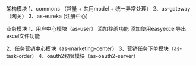  架构模块
 1、commons （常量 + 共用model + 统一异常处理）
 2、as-gateway （网关）
 3、as-eureka (注册中心)

 业务模块
 1、用户中心模块（as-user）
    添加秒杀功能
   添加使用easyexcel导出excel文件功能
   
 2、任务营销中心模块（as-marketing-center）
 3、营销任务下单模块（as-task-order）
 4、oauth2权限模块（as-oauth2-server）
 
 
